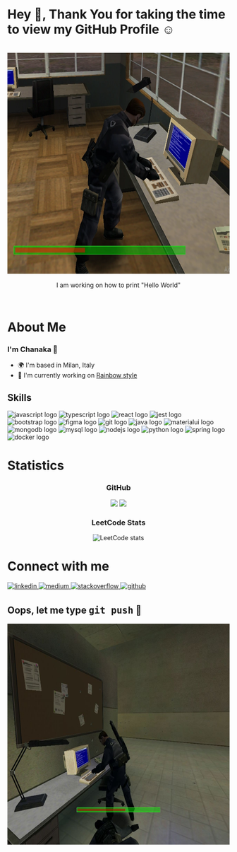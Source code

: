 <h1 align="left"> 
	Hey 👋, Thank You for taking the time to view my GitHub Profile ☺️
</h1>

<br />

<div align="center">
	<img height="500" src="https://github.com/diyonfinesco/computer-hacking-IGI-1/blob/main/coding%20IGI1.jpg?raw=true"  />
	<br />
	<p>I am working on how to print "Hello World"</p>
</div>

<br />

<h1>About Me</h1>
<h3>I'm Chanaka 👨‍</h3>

* 🌍  I'm based in Milan, Italy
* 🚀  I'm currently working on [Rainbow style](http://rainbowstyle.co/)

<h2>Skills</h2>


<div align="left">
  <img src="https://cdn.jsdelivr.net/gh/devicons/devicon/icons/javascript/javascript-original.svg" height="40" width="52" alt="javascript logo"  />
  <img src="https://cdn.jsdelivr.net/gh/devicons/devicon/icons/typescript/typescript-original.svg" height="40" width="52" alt="typescript logo"  />
  <img src="https://cdn.jsdelivr.net/gh/devicons/devicon/icons/react/react-original.svg" height="40" width="52" alt="react logo"  />
  <img src="https://cdn.jsdelivr.net/gh/devicons/devicon/icons/jest/jest-plain.svg" height="40" width="52" alt="jest logo"  />
  <img src="https://cdn.jsdelivr.net/gh/devicons/devicon/icons/bootstrap/bootstrap-original.svg" height="40" width="52" alt="bootstrap logo"  />
  <img src="https://cdn.jsdelivr.net/gh/devicons/devicon/icons/figma/figma-original.svg" height="40" width="52" alt="figma logo"  />
  <img src="https://cdn.jsdelivr.net/gh/devicons/devicon/icons/git/git-original.svg" height="40" width="52" alt="git logo"  />
  <img src="https://cdn.jsdelivr.net/gh/devicons/devicon/icons/java/java-original.svg" height="40" width="52" alt="java logo"  />
  <img src="https://cdn.jsdelivr.net/gh/devicons/devicon/icons/materialui/materialui-original.svg" height="40" width="52" alt="materialui logo"  />
  <img src="https://cdn.jsdelivr.net/gh/devicons/devicon/icons/mongodb/mongodb-original.svg" height="40" width="52" alt="mongodb logo"  />
  <img src="https://cdn.jsdelivr.net/gh/devicons/devicon/icons/mysql/mysql-original.svg" height="40" width="52" alt="mysql logo"  />
  <img src="https://cdn.jsdelivr.net/gh/devicons/devicon/icons/nodejs/nodejs-original.svg" height="40" width="52" alt="nodejs logo"  />
  <img src="https://cdn.jsdelivr.net/gh/devicons/devicon/icons/python/python-original.svg" height="40" width="52" alt="python logo"  />
  <img src="https://cdn.jsdelivr.net/gh/devicons/devicon/icons/spring/spring-original.svg" height="40" width="52" alt="spring logo"  />
  <img src="https://cdn.jsdelivr.net/gh/devicons/devicon/icons/docker/docker-original.svg" height="40" width="52" alt="docker logo"  />
</div>

<h1 align="left">Statistics</h1>

<h3 align="center">GitHub</h3>

<div align="center">
 <img src="https://github-readme-stats.vercel.app/api?username=diyonfinesco&show_icons=true&count_private=true&theme=dark&hide_border=true" height="150" />  

<img src="https://github-readme-stats.vercel.app/api/top-langs/?username=diyonfinesco&hide_border=true&layout=compact&theme=dark" height="150" />  

### LeetCode Stats	
	
![LeetCode stats](https://leetcode-stats-six.vercel.app/?username=diyonfinesco&theme=dark)

</div>

<h1> Connect with me</h1>
<a href="https://linkedin.com/in/https://www.linkedin.com/in/chanaka-s/" target="_blank">
<img src=https://img.shields.io/badge/linkedin-%231E77B5.svg?&style=for-the-badge&logo=linkedin&logoColor=white alt=linkedin style="margin-bottom: 5px;" />
</a>
<a href="https://medium.com/https://medium.com/@diyonfinesco" target="_blank">
<img src=https://img.shields.io/badge/medium-%23292929.svg?&style=for-the-badge&logo=medium&logoColor=white alt=medium style="margin-bottom: 5px;" />
</a>
<a href="https://stackoverflow.com/users/https://stackoverflow.com/users/12899634/chanaka" target="_blank">
<img src=https://img.shields.io/badge/stackoverflow-%23F28032.svg?&style=for-the-badge&logo=stackoverflow&logoColor=white alt=stackoverflow style="margin-bottom: 5px;" />
</a>
<a href="https://github.com/https://github.com/diyonfinesco" target="_blank">
<img src=https://img.shields.io/badge/github-%2324292e.svg?&style=for-the-badge&logo=github&logoColor=white alt=github style="margin-bottom: 5px;" />
</a>  

<br />

<h2 align="left">Oops, let me type <tt>git push</tt> 🥹</h2>

<div align="center">
  <img height="500" src="https://github.com/diyonfinesco/computer-hacking-IGI-1/blob/main/game%20save.jpg"  />
</div>
